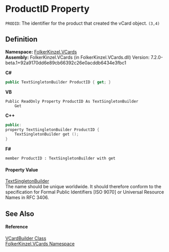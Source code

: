 # ProductID Property


`PRODID`: The identifier for the product that created the vCard object. `(3,4)`



## Definition
**Namespace:** <a href="67dce261-ab8f-dd0a-4c0c-bc2633c1719e.md">FolkerKinzel.VCards</a>  
**Assembly:** FolkerKinzel.VCards (in FolkerKinzel.VCards.dll) Version: 7.2.0-beta.1+92a9170dd6e89cb66392c26e0acddb6434e3fbc1

**C#**
``` C#
public TextSingletonBuilder ProductID { get; }
```
**VB**
``` VB
Public ReadOnly Property ProductID As TextSingletonBuilder
	Get
```
**C++**
``` C++
public:
property TextSingletonBuilder ProductID {
	TextSingletonBuilder get ();
}
```
**F#**
``` F#
member ProductID : TextSingletonBuilder with get
```



#### Property Value
<a href="d32a749a-2d36-a428-62e6-c75745fa8b6d.md">TextSingletonBuilder</a>  
The name should be unique worldwide. It should therefore conform to the specification for Formal Public Identifiers [ISO 9070] or Universal Resource Names in RFC 3406.

## See Also


#### Reference
<a href="4254b25b-c39b-3224-d22e-0072642cabb3.md">VCardBuilder Class</a>  
<a href="67dce261-ab8f-dd0a-4c0c-bc2633c1719e.md">FolkerKinzel.VCards Namespace</a>  
